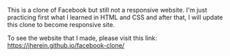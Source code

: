 This is a clone of Facebook but still not a responsive website. I'm just practicing first what I learned in HTML and CSS and after that, I will update this clone to become responsive site.

To see the website that I made, please visit this link: https://jherein.github.io/facebook-clone/

